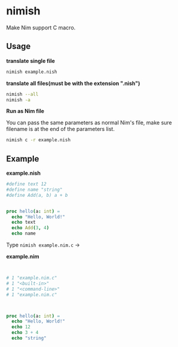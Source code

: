 # nimish
Make Nim support C macro.

## Usage

**translate single file**

```bash
nimish example.nish
```

**translate all files(must be with the extension ".nish")**
```bash
nimish --all
nimish -a
```

**Run as Nim file**

You can pass the same parameters as normal Nim's file, make
sure filename is at the end of the parameters list.

```bash
nimish c -r example.nish
```

## Example

**example.nish**

```nim
#define text 12
#define name "string"
#define Add(a, b) a + b


proc hello(a: int) =
  echo "Hello, World!"
  echo text
  echo Add(3, 4)
  echo name
```

Type `nimish example.nim.c` ->

**example.nim**
```nim


# 1 "example.nim.c"
# 1 "<built-in>"
# 1 "<command-line>"
# 1 "example.nim.c"



proc hello(a: int) =
  echo "Hello, World!"
  echo 12
  echo 3 + 4
  echo "string"
```



